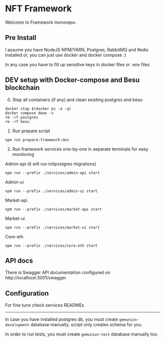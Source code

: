 # NFT Framework

Welcome to Framework monorepo.

## Pre Install

I assume you have NodeJS NPM/YARN, Postgres, RabbitMQ and Redis installed
or, you can just use docker and docker compose :)

In any case you have to fill up sensitive keys in docker files or .env files

## DEV setup with Docker-compose and Besu blockchain

0. Stop all containers (if any) and clean existing postgres and besu
```shell script
docker stop $(docker ps -a -q)
docker compose down -v
rm -rf postgres
rm -rf besu
```

1. Run prepare script
```shell script
npm run prepare:framework:dev
```

2. Run framework services one-by-one in separate terminals for easy monitoring

Admin-api (it will run initpostgres migrations)
```shell script
npm run --prefix ./services/admin-api start
```
Admin-ui
```shell script
npm run --prefix ./services/admin-ui start
```
Market-api
```shell script
npm run --prefix ./services/market-api start
```
Market-ui
```shell script
npm run --prefix ./services/market-ui start
```
Core-eth
```shell script
npm run --prefix ./services/core-eth start
```

## API docs

There is Swagger API documentation configured on http://localhost:3001/swagger

## Configuration

For fine tune check services READMEs

***
In case you have installed postgres db, you must create `gemunion-development` database manually,
script only creates schema for you.

In order to run tests, you must create `gemunion-test` database manually too.
